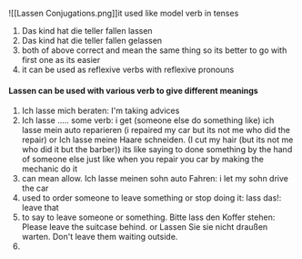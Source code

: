 ![[Lassen Conjugations.png]]it used like model verb in tenses

1. Das kind hat die teller fallen lassen 
2. Das kind hat die teller fallen gelassen 
3. both of above correct and mean the same thing so its better to go with first one as its easier
4. it can be used as reflexive verbs with reflexive pronouns 

#### Lassen can be used with various verb to give different meanings 

1. Ich lasse mich beraten: I'm taking advices
2. Ich lasse ..... some verb: i get  (someone else do something like) ich lasse mein auto reparieren (i repaired my car but its not me who did the repair) or Ich lasse meine Haare schneiden. (I cut my  hair (but its not me who did it but the barber)) its like saying to done something by the hand of someone else just like when you repair you car by making the mechanic do it
3. can mean allow. Ich lasse meinen sohn auto Fahren: i let my sohn drive the car
4. used to order someone to leave something or stop doing it: lass das!: leave that
5. to say to leave someone or something. Bitte lass den Koffer stehen: Please leave the suitcase behind. or Lassen Sie sie nicht draußen warten. Don't leave them waiting outside.
6. 
